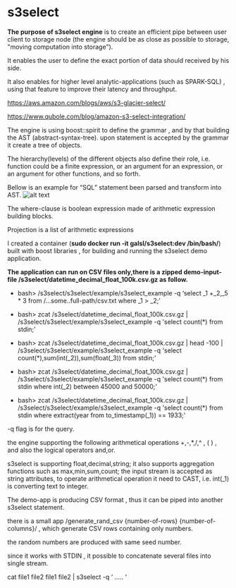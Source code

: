 # s3select
**The purpose of s3select engine** is to create an efficient pipe between user client to storage node (the engine should be as close as possible to storage, "moving computation into storage").

It enables the user to define the exact portion of data should received by his side.

It also enables for higher level analytic-applications (such as SPARK-SQL) , using that feature to improve their latency and throughput.

https://aws.amazon.com/blogs/aws/s3-glacier-select/

https://www.qubole.com/blog/amazon-s3-select-integration/

The engine is using boost::spirit to define the grammar , and by that building the AST (abstract-syntax-tree). upon statement is accepted by the grammar it create a tree of objects.

The hierarchy(levels) of the different objects also define their role, i.e. function could be a finite expression, or an argument for an expression, or an argument for other functions, and so forth.

Bellow is an example for “SQL” statement been parsed and transform into AST.
![alt text](/s3select-parse-s.png)

The where-clause is boolean expression made of arithmetic expression building blocks.

Projection is a list of arithmetic expressions

I created a container (**sudo docker run -it galsl/s3select:dev /bin/bash/**) built with boost libraries , for building and running the s3select demo application.

**The application can run on CSV files only,there is a zipped demo-input-file /s3select/datetime_decimal_float_100k.csv.gz as follow.**

* bash> /s3select/s3select/example/s3select_example -q ‘select _1 +_2,_5 * 3 from /...some..full-path/csv.txt where _1 > _2;’

* bash> zcat /s3select/datetime_decimal_float_100k.csv.gz | /s3select/s3select/example/s3select_example -q 'select count(*) from stdin;'

* bash> zcat /s3select/datetime_decimal_float_100k.csv.gz | head -100 | /s3select/s3select/example/s3select_example -q 'select count(*),sum(int(_2)),sum(float(_3)) from stdin;'
 
* bash> zcat /s3select/datetime_decimal_float_100k.csv.gz | /s3select/s3select/example/s3select_example -q 'select count(*) from stdin where int(_2) between 45000 and 50000;'

* bash> zcat /s3select/datetime_decimal_float_100k.csv.gz | /s3select/s3select/example/s3select_example -q 'select count(*) from stdin  where extract(year from to_timestamp(_1)) == 1933;'

-q flag is for the query.

the engine supporting the following arithmetical operations +,-,*,/,^ , ( ) , and also the logical operators and,or.

s3select is supporting float,decimal,string; it also supports aggregation functions such as max,min,sum,count; the input stream is accepted as string attributes, to operate arithmetical operation it need to CAST, i.e. int(_1) is converting text to integer.

The demo-app is producing CSV format , thus it can be piped into another s3select statement.

there is a small app /generate_rand_csv {number-of-rows} {number-of-columns}/ , which generate CSV rows containing only numbers.

the random numbers are produced with same seed number.

since it works with STDIN , it possible to concatenate several files into single stream.

cat file1 file2 file1 file2 | s3select -q ‘ ….. ‘
